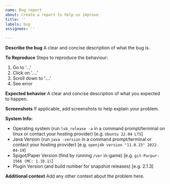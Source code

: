```yaml
---
name: Bug report
about: Create a report to help us improve
title: ''
labels: bug
assignees: ''

---
```


**Describe the bug**
A clear and concise description of what the bug is.

**To Reproduce**
Steps to reproduce the behaviour:
1. Go to '...'
2. Click on '....'
3. Scroll down to '....'
4. See error

**Expected behavior**
A clear and concise description of what you expected to happen.

**Screenshots**
If applicable, add screenshots to help explain your problem.

**System Info:**
 - Operating system (run `lsb_release -a` in a command prompt/terminal on linux or contact your hosting provider) [e.g. `Ubuntu 22.04 LTS`]
 - Java Version (run `java -version` in a command prompt/terminal or contact your hosting provider) [e.g. `openjdk version "11.0.15" 2022-04-19`]
 - Spigot/Paper Version (find by running `/ver` in-game) [e.g. `git-Purpur-1566 (MC: 1.18.1)`]
 - Plugin Version (and build number for snapshot releases) [e.g. 2.1.3]

**Additional context**
Add any other context about the problem here.
